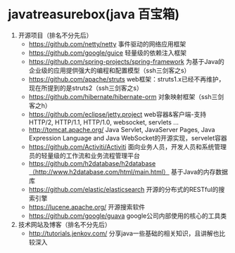 # javatreasurebox(java 百宝箱)
  1. 开源项目（排名不分先后）
     - https://github.com/netty/netty 事件驱动的网络应用框架
     - https://github.com/google/guice 轻量级的依赖注入框架
     - https://github.com/spring-projects/spring-framework 为基于Java的企业级的应用提供强大的编程和配置模型（ssh三剑客之s）
     - https://github.com/apache/struts web框架：struts1.x已经不再维护，现在所提到的是struts2（ssh三剑客之s）
     - https://github.com/hibernate/hibernate-orm 对象映射框架（ssh三剑客之h）
     - https://github.com/eclipse/jetty.project web容器&客户端-支持HTTP/2, HTTP/1.1, HTTP/1.0, websocket, servlets ...
     - http://tomcat.apache.org/ Java Servlet, JavaServer Pages, Java Expression Language and Java WebSocket的开源实现，servelet容器 
     - https://github.com/Activiti/Activiti 面向业务人员，开发人员和系统管理员的轻量级的工作流和业务流程管理平台
     - https://github.com/h2database/h2database（http://www.h2database.com/html/main.html） 基于Java的内存数据库
     - https://github.com/elastic/elasticsearch 开源的分布式的RESTful的搜索引擎
     - https://lucene.apache.org/ 开源搜索软件
     - https://github.com/google/guava google公司内部使用的核心的工具类
  2. 技术网站及博客（排名不分先后）
     - http://tutorials.jenkov.com/ 分享java一些基础的相关知识，且讲解也比较深入

